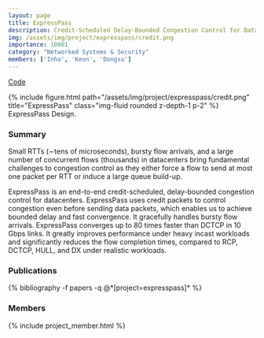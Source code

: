 ```yaml
---
layout: page
title: ExpressPass
description: Credit-Scheduled Delay-Bounded Congestion Control for Datacenters
img: /assets/img/project/expresspass/credit.png
importance: 10001
category: "Networked Systems & Security"
members: ['Inho', 'Keon', 'Dongsu']
---
```


<p class="profile-buttons">
    <a class="btn z-depth-0" href="https://github.com/kaist-ina/ns2-xpass">Code</a>
</p>

<div class="row justify-content-sm-center">
    <div class="col-md mt-3 col-md-6">
        {% include figure.html path="/assets/img/project/expresspass/credit.png" title="ExpressPass" class="img-fluid rounded z-depth-1 p-2" %}
        <div class="caption">
            ExpressPass Design.
        </div>
    </div>
</div>



<h3>Summary</h3>
Small RTTs (∼tens of microseconds), bursty flow arrivals, and a large number of concurrent flows (thousands) in datacenters bring fundamental challenges to congestion control as they either force a flow to send at most one packet per RTT or induce a large queue build-up.

ExpressPass is an end-to-end credit-scheduled, delay-bounded congestion control for datacenters. ExpressPass uses credit packets to control congestion even before sending data packets, which enables us to achieve bounded delay and fast convergence. It gracefully handles bursty flow arrivals. ExpressPass converges up to 80 times faster than DCTCP in 10 Gbps links. It greatly improves performance under heavy incast workloads and significantly reduces the flow completion times, compared to RCP, DCTCP, HULL, and DX under realistic workloads.

<h3>Publications</h3>
<div class="publications">
{% bibliography -f papers -q @*[project=expresspass]* %}
</div>

<h3>Members</h3>
{% include project_member.html %}
